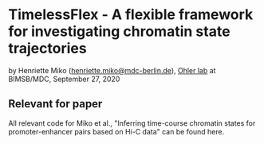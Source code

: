# TimelessFlex - A flexible framework for investigating chromatin state trajectories

by Henriette Miko (henriette.miko@mdc-berlin.de), [Ohler lab](
https://github.com/ohlerlab) at BIMSB/MDC, September 27, 2020


## Relevant for paper

All relevant code for Miko et al., "Inferring time-course chromatin states for promoter-enhancer pairs based on Hi-C data" can be found here.
